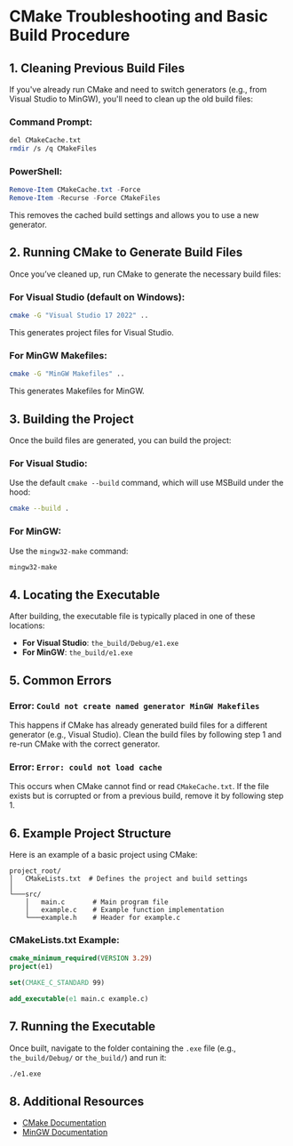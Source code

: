 
# CMake Troubleshooting and Basic Build Procedure

## 1. Cleaning Previous Build Files

If you've already run CMake and need to switch generators (e.g., from Visual Studio to MinGW), you'll need to clean up the old build files:

### Command Prompt:
```bash
del CMakeCache.txt
rmdir /s /q CMakeFiles
```

### PowerShell:
```powershell
Remove-Item CMakeCache.txt -Force
Remove-Item -Recurse -Force CMakeFiles
```

This removes the cached build settings and allows you to use a new generator.

## 2. Running CMake to Generate Build Files

Once you’ve cleaned up, run CMake to generate the necessary build files:

### For Visual Studio (default on Windows):
```bash
cmake -G "Visual Studio 17 2022" ..
```

This generates project files for Visual Studio.

### For MinGW Makefiles:
```bash
cmake -G "MinGW Makefiles" ..
```

This generates Makefiles for MinGW.

## 3. Building the Project

Once the build files are generated, you can build the project:

### For Visual Studio:
Use the default `cmake --build` command, which will use MSBuild under the hood:
```bash
cmake --build .
```

### For MinGW:
Use the `mingw32-make` command:
```bash
mingw32-make
```

## 4. Locating the Executable

After building, the executable file is typically placed in one of these locations:
- **For Visual Studio**: `the_build/Debug/e1.exe`
- **For MinGW**: `the_build/e1.exe`

## 5. Common Errors

### Error: `Could not create named generator MinGW Makefiles`
This happens if CMake has already generated build files for a different generator (e.g., Visual Studio). Clean the build files by following step 1 and re-run CMake with the correct generator.

### Error: `Error: could not load cache`
This occurs when CMake cannot find or read `CMakeCache.txt`. If the file exists but is corrupted or from a previous build, remove it by following step 1.

## 6. Example Project Structure

Here is an example of a basic project using CMake:

```
project_root/
│   CMakeLists.txt  # Defines the project and build settings
│
└───src/
    │   main.c       # Main program file
    │   example.c    # Example function implementation
    └───example.h    # Header for example.c
```

### CMakeLists.txt Example:
```cmake
cmake_minimum_required(VERSION 3.29)
project(e1)

set(CMAKE_C_STANDARD 99)

add_executable(e1 main.c example.c)
```

## 7. Running the Executable

Once built, navigate to the folder containing the `.exe` file (e.g., `the_build/Debug/` or `the_build/`) and run it:
```bash
./e1.exe
```

## 8. Additional Resources

- [CMake Documentation](https://cmake.org/documentation)
- [MinGW Documentation](http://www.mingw.org/wiki/Getting_Started)

